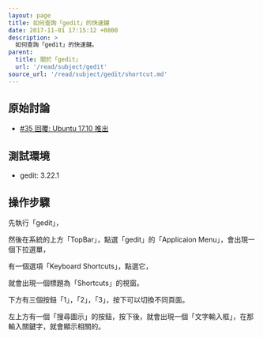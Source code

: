 ```yaml
---
layout: page
title: 如何查詢「gedit」的快速鍵
date: 2017-11-01 17:15:12 +0800
description: >
  如何查詢「gedit」的快速鍵。
parent:
  title: 關於「gedit」
  url: '/read/subject/gedit'
source_url: '/read/subject/gedit/shortcut.md'
---
```



## 原始討論

* [#35 回覆: Ubuntu 17.10 推出](https://www.ubuntu-tw.org/modules/newbb/viewtopic.php?post_id=358840#forumpost358840)


## 測試環境

* gedit: 3.22.1


## 操作步驟

先執行「gedit」，

然後在系統的上方「TopBar」，點選「gedit」的「Applicaion Menu」，會出現一個下拉選單，

有一個選項「Keyboard Shortcuts」，點選它，

就會出現一個標題為「Shortcuts」的視窗。

下方有三個按鈕「1」，「2」，「3」，按下可以切換不同頁面。

左上方有一個「搜尋圖示」的按鈕，按下後，就會出現一個「文字輸入框」，在那輸入關鍵字，就會顯示相關的。
